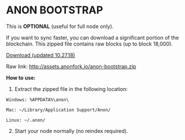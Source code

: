 # ANON BOOTSTRAP

This is **OPTIONAL** (useful for full node only). 

If you want to sync faster, you can download a significant portion of the blockchain.
This zipped file contains raw blocks (up to block 18,000).

[Download (updated 10.27.18)](http://assets.anonfork.io/anon-bootstrap.zip)

Raw link: http://assets.anonfork.io/anon-bootstrap.zip

**How to use:**

1. Extract the zipped file in the following location:

```
Windows: %APPDATA%\anon\

Mac: ~/Library/Application Support/Anon/

Linux: ~/.anon/
```
2. Start your node normally (no reindex required).
